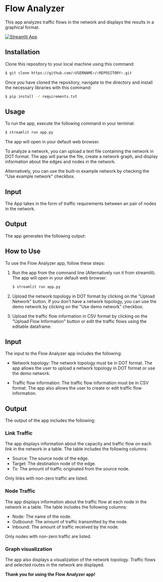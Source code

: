 # Flow Analyzer

This app analyzes traffic flows in the network and displays the results in a graphical format.

[![Streamlit App](https://static.streamlit.io/badges/streamlit_badge_black_white.svg)](https://martimy-flow-analyzer-st-flow-0p35h8.streamlit.app/)

## Installation

Clone this repository to your local machine using this command:

```bash
$ git clone https://github.com/<USERNAME>/<REPOSITORY>.git
```

Once you have cloned the repository, navigate to the directory and install the necessary libraries with this command:

```bash
$ pip install -r requirements.txt
```

## Usage

To run the app, execute the following command in your terminal:

```bash
$ streamlit run app.py
```

The app will open in your default web browser.


To analyze a network, you can upload a text file containing the network in DOT format. The app will parse the file, create a network graph, and display information about the edges and nodes in the network.

Alternatively, you can use the built-in example network by checking the "Use example network" checkbox.

## Input

The App takes in the form of traffic requirements between an pair of nodes in the network.


## Output

The app generates the following output:



## How to Use

To use the Flow Analyzer app, follow these steps:

1. Run the app from the command line (Alternatively run it from streamlit). The app will open in your default web browser.

    ```bash
    $ streamlit run app.py
    ```

2. Upload the network topology in DOT format by clicking on the "Upload Network" button. If you don't have a network topology, you can use the demo network by clicking on the "Use demo network" checkbox.

3. Upload the traffic flow information in CSV format by clicking on the "Upload Flow Information" button or edit the traffic flows using the editable dataframe.



## Input

The input to the Flow Analyzer app includes the following:

- Network topology: The network topology must be in DOT format. The app allows the user to upload a network topology in DOT format or use the demo network.

- Traffic flow information: The traffic flow information must be in CSV format. The app also allows the user to create or edit traffic flow information.

## Output

The output of the app includes the following:

### Link Traffic

The app displays information about the capacity and traffic flow on each link in the network in a table. The table includes the following columns:

- Source: The source node of the edge.
- Target: The destination node of the edge.
- Tx: The amount of traffic originated from the source node.

Only links with non-zero traffic are listed.

### Node Traffic

The app displays information about the traffic flow at each node in the network in a table. The table includes the following columns:

- Node: The name of the node.
- Outbound: The amount of traffic transmitted by the node.
- Inbound: The amount of traffic received by the node.

Only nodes with non-zero traffic are listed.

### Graph visualization

The app also displays a visualization of the network topology. Traffic flows and selected routes in the network are displayed.


**Thank you for using the Flow Analyzer app!**
